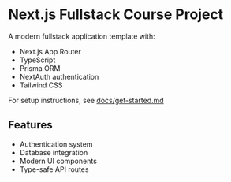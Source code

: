# Next.js Fullstack Course Project

A modern fullstack application template with:
- Next.js App Router
- TypeScript
- Prisma ORM
- NextAuth authentication
- Tailwind CSS

For setup instructions, see [docs/get-started.md](./docs/get-started.md)

## Features
- Authentication system
- Database integration
- Modern UI components
- Type-safe API routes

